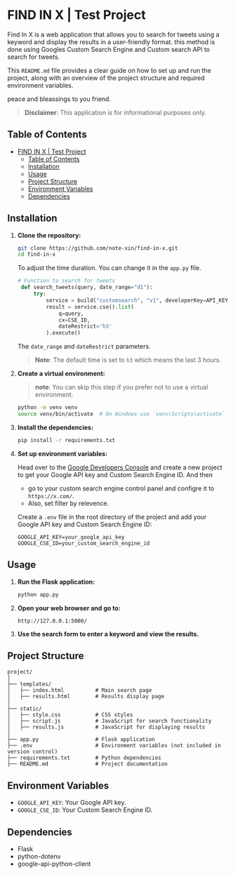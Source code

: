 # FIND IN X | Test Project

Find In X is a web application that allows you to search for tweets using a keyword and display the results in a user-friendly format. this method is done using Googles Custom Search Engine and Custom search API to search for tweets.

This `README.md` file provides a clear guide on how to set up and run the project, along with an overview of the project structure and required environment variables.

peace and bleassings to you friend.

>**Disclaimer**: This application is for informational purposes only.

## Table of Contents

- [FIND IN X | Test Project](#find-in-x--test-project)
  - [Table of Contents](#table-of-contents)
  - [Installation](#installation)
  - [Usage](#usage)
  - [Project Structure](#project-structure)
  - [Environment Variables](#environment-variables)
  - [Dependencies](#dependencies)

## Installation

1. **Clone the repository:**
   ```bash
   git clone https://github.com/note-xin/find-in-x.git
   cd find-in-x
   ```
   To adjust the time duration. You can change it in the `app.py` file.
   ```python
   # Function to search for tweets
    def search_tweets(query, date_range="d1"):
        try:
            service = build("customsearch", "v1", developerKey=API_KEY)
            result = service.cse().list(
                q=query,
                cx=CSE_ID,
                dateRestrict='h3'
            ).execute()
    ```
    The `date_range` and `dateRestrict` parameters.
    
    >**Note**: The default time is set to `h3` which means the last 3 hours.


2. **Create a virtual environment:**
    >**note**: You can skip this step if you prefer not to use a virtual environment.
   ```bash
   python -m venv venv
   source venv/bin/activate  # On Windows use `venv\Scripts\activate`
   ```

3. **Install the dependencies:**
   ```bash
   pip install -r requirements.txt
   ```

4. **Set up environment variables:**

   Head over to the [Google Developers Console](https://console.developers.google.com/) and create a new project to get your Google API key and Custom Search Engine ID. And then 
    - go to your custom search engine control panel and configre it to `https://x.com/`.
    - Also, set filter by relevence.

   Create a `.env` file in the root directory of the project and add your Google API key and Custom Search Engine ID:
   ```
   GOOGLE_API_KEY=your_google_api_key
   GOOGLE_CSE_ID=your_custom_search_engine_id
   ```

## Usage

1. **Run the Flask application:**
   ```bash
   python app.py
   ```

2. **Open your web browser and go to:**
   ```
   http://127.0.0.1:5000/
   ```

3. **Use the search form to enter a keyword and view the results.**

## Project Structure

```
project/
│
├── templates/
│   ├── index.html          # Main search page
│   ├── results.html        # Results display page
│
├── static/
│   ├── style.css           # CSS styles
│   ├── script.js           # JavaScript for search functionality
│   ├── results.js          # JavaScript for displaying results
│
├── app.py                  # Flask application
├── .env                    # Environment variables (not included in version control)
├── requirements.txt        # Python dependencies
├── README.md               # Project documentation
```

## Environment Variables

- `GOOGLE_API_KEY`: Your Google API key.
- `GOOGLE_CSE_ID`: Your Custom Search Engine ID.

## Dependencies

- Flask
- python-dotenv
- google-api-python-client